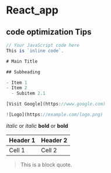 # React_app

## code optimization Tips

```javascript
// Your JavaScript code here
This is `inline code`.

# Main Title

## Subheading

- Item 1
- Item 2
  - Subitem 2.1

[Visit Google](https://www.google.com)

![Logo](https://example.com/logo.png)

```

_italic_ or _italic_
**bold** or **bold**

| Header 1 | Header 2 |
| -------- | -------- |
| Cell 1   | Cell 2   |

> This is a block quote.
